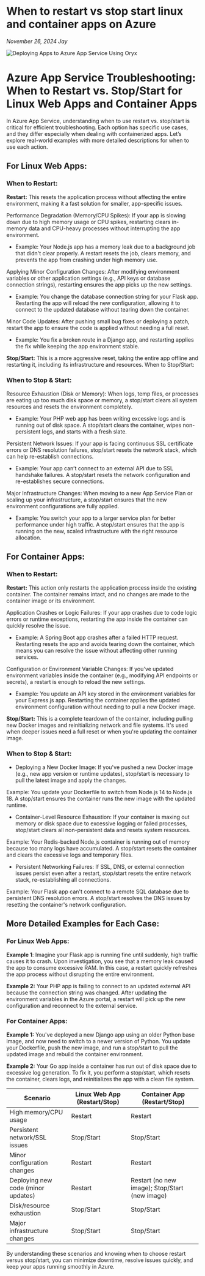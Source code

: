 # When to restart vs stop start linux and container apps on Azure
*November 26, 2024*
*Jay*

![Deploying Apps to Azure App Service Using Oryx](/images/blog/when_to_restart_vs_stop_start_linux_and_container_apps_on_azure.png)

# Azure App Service Troubleshooting: When to Restart vs. Stop/Start for Linux Web Apps and Container Apps

In Azure App Service, understanding when to use restart vs. stop/start is critical for efficient troubleshooting. Each option has specific use cases, and they differ especially when dealing with containerized apps. Let’s explore real-world examples with more detailed descriptions for when to use each action.

## For Linux Web Apps:
### When to Restart:
**Restart:** This resets the application process without affecting the entire environment, making it a fast solution for smaller, app-specific issues.

Performance Degradation (Memory/CPU Spikes): If your app is slowing down due to high memory usage or CPU spikes, restarting clears in-memory data and CPU-heavy processes without interrupting the app environment.

- Example: Your Node.js app has a memory leak due to a background job that didn't clear properly. A restart resets the job, clears memory, and prevents the app from crashing under high memory use.

Applying Minor Configuration Changes: After modifying environment variables or other application settings (e.g., API keys or database connection strings), restarting ensures the app picks up the new settings.

- Example: You change the database connection string for your Flask app. Restarting the app will reload the new configuration, allowing it to connect to the updated database without tearing down the container.

Minor Code Updates: After pushing small bug fixes or deploying a patch, restart the app to ensure the code is applied without needing a full reset.

- Example: You fix a broken route in a Django app, and restarting applies the fix while keeping the app environment stable.

**Stop/Start:** This is a more aggressive reset, taking the entire app offline and restarting it, including its infrastructure and resources.
When to Stop/Start:

### When to Stop & Start:

Resource Exhaustion (Disk or Memory): When logs, temp files, or processes are eating up too much disk space or memory, a stop/start clears all system resources and resets the environment completely.

- Example: Your PHP web app has been writing excessive logs and is running out of disk space. A stop/start clears the container, wipes non-persistent logs, and starts with a fresh slate.

Persistent Network Issues: If your app is facing continuous SSL certificate errors or DNS resolution failures, stop/start resets the network stack, which can help re-establish connections.

- Example: Your app can’t connect to an external API due to SSL handshake failures. A stop/start resets the network configuration and re-establishes secure connections.

Major Infrastructure Changes: When moving to a new App Service Plan or scaling up your infrastructure, a stop/start ensures that the new environment configurations are fully applied.

- Example: You switch your app to a larger service plan for better performance under high traffic. A stop/start ensures that the app is running on the new, scaled infrastructure with the right resource allocation.

## For Container Apps:

### When to Restart:
**Restart:** This action only restarts the application process inside the existing container. The container remains intact, and no changes are made to the container image or its environment.

Application Crashes or Logic Failures: If your app crashes due to code logic errors or runtime exceptions, restarting the app inside the container can quickly resolve the issue.

- Example: A Spring Boot app crashes after a failed HTTP request. Restarting resets the app and avoids tearing down the container, which means you can resolve the issue without affecting other running services.

Configuration or Environment Variable Changes: If you've updated environment variables inside the container (e.g., modifying API endpoints or secrets), a restart is enough to reload the new settings.

- Example: You update an API key stored in the environment variables for your Express.js app. Restarting the container applies the updated environment configuration without needing to pull a new Docker image.

**Stop/Start:** This is a complete teardown of the container, including pulling new Docker images and reinitializing network and file systems. It's used when deeper issues need a full reset or when you're updating the container image.

### When to Stop & Start:

- Deploying a New Docker Image: If you've pushed a new Docker image (e.g., new app version or runtime updates), stop/start is necessary to pull the latest image and apply the changes.

Example: You update your Dockerfile to switch from Node.js 14 to Node.js 18. A stop/start ensures the container runs the new image with the updated runtime.

- Container-Level Resource Exhaustion: If your container is maxing out memory or disk space due to excessive logging or failed processes, stop/start clears all non-persistent data and resets system resources.

Example: Your Redis-backed Node.js container is running out of memory because too many logs have accumulated. A stop/start resets the container and clears the excessive logs and temporary files.

- Persistent Networking Failures: If SSL, DNS, or external connection issues persist even after a restart, stop/start resets the entire network stack, re-establishing all connections.

Example: Your Flask app can't connect to a remote SQL database due to persistent DNS resolution errors. A stop/start resolves the DNS issues by resetting the container's network configuration.

## More Detailed Examples for Each Case:
### For Linux Web Apps:

**Example 1**: Imagine your Flask app is running fine until suddenly, high traffic causes it to crash. Upon investigation, you see that a memory leak caused the app to consume excessive RAM. In this case, a restart quickly refreshes the app process without disrupting the entire environment.

**Example 2:** Your PHP app is failing to connect to an updated external API because the connection string was changed. After updating the environment variables in the Azure portal, a restart will pick up the new configuration and reconnect to the external service.

### For Container Apps:

**Example 1:** You've deployed a new Django app using an older Python base image, and now need to switch to a newer version of Python. You update your Dockerfile, push the new image, and run a stop/start to pull the updated image and rebuild the container environment.

**Example 2:** Your Go app inside a container has run out of disk space due to excessive log generation. To fix it, you perform a stop/start, which resets the container, clears logs, and reinitializes the app with a clean file system.

| Scenario                             | Linux Web App (Restart/Stop) | Container App (Restart/Stop)                         |
|--------------------------------------|-----------------------------|-----------------------------------------------------|
| High memory/CPU usage                | Restart                     | Restart                                             |
| Persistent network/SSL issues        | Stop/Start                  | Stop/Start                                          |
| Minor configuration changes          | Restart                     | Restart                                             |
| Deploying new code (minor updates)   | Restart                     | Restart (no new image); Stop/Start (new image)      |
| Disk/resource exhaustion             | Stop/Start                  | Stop/Start                                          |
| Major infrastructure changes         | Stop/Start                  | Stop/Start                                          |

By understanding these scenarios and knowing when to choose restart versus stop/start, you can minimize downtime, resolve issues quickly, and keep your apps running smoothly in Azure.